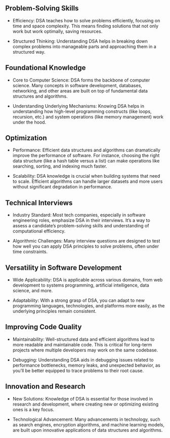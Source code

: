 ## Problem-Solving Skills
- Efficiency: DSA teaches how to solve problems efficiently, focusing on time and space complexity. 
This means finding solutions that not only work but work optimally, saving resources.

- Structured Thinking: Understanding DSA helps in breaking down complex problems into manageable parts 
and approaching them in a structured way.

## Foundational Knowledge
- Core to Computer Science: DSA forms the backbone of computer science. Many concepts in software development, 
databases, networking, and other areas are built on top of fundamental data structures and algorithms.

- Understanding Underlying Mechanisms: Knowing DSA helps in understanding how high-level programming constructs 
(like loops, recursion, etc.) and system operations (like memory management) work under the hood.

## Optimization
- Performance: Efficient data structures and algorithms can dramatically improve the performance of software. 
For instance, choosing the right data structure (like a hash table versus a list) can make operations 
like searching, sorting, and indexing much faster.

- Scalability: DSA knowledge is crucial when building systems that need to scale. Efficient algorithms can handle 
larger datasets and more users without significant degradation in performance.

## Technical Interviews
- Industry Standard: Most tech companies, especially in software engineering roles, emphasize DSA in their interviews. 
It’s a way to assess a candidate’s problem-solving skills and understanding of computational efficiency.

- Algorithmic Challenges: Many interview questions are designed to test how well you can apply DSA principles 
to solve problems, often under time constraints.

## Versatility in Software Development
- Wide Applicability: DSA is applicable across various domains, from web development to systems programming, 
artificial intelligence, data science, and more.

- Adaptability: With a strong grasp of DSA, you can adapt to new programming languages, technologies, 
and platforms more easily, as the underlying principles remain consistent.

## Improving Code Quality
- Maintainability: Well-structured data and efficient algorithms lead to more readable and maintainable code. 
This is critical for long-term projects where multiple developers may work on the same codebase.

- Debugging: Understanding DSA aids in debugging issues related to performance bottlenecks, memory leaks, 
and unexpected behavior, as you’ll be better equipped to trace problems to their root cause.

## Innovation and Research
- New Solutions: Knowledge of DSA is essential for those involved in research and development,
where creating new or optimizing existing ones is a key focus.

- Technological Advancement: Many advancements in technology, 
such as search engines, encryption algorithms, and machine learning models, 
are built upon innovative applications of data structures and algorithms.